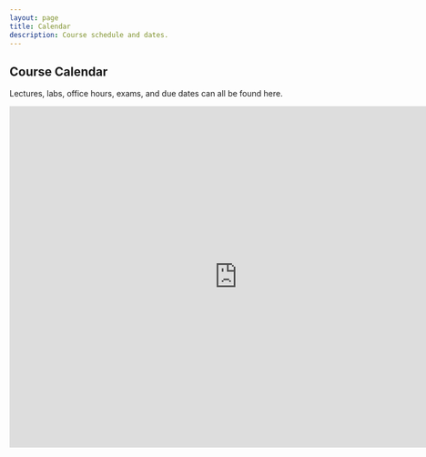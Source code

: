 ```yaml
---
layout: page
title: Calendar
description: Course schedule and dates.
---
```


## Course Calendar

Lectures, labs, office hours, exams, and due dates can all be found here.

<iframe src="https://calendar.google.com/calendar/embed?height=600&wkst=1&ctz=America%2FNew_York&bgcolor=%23ffffff&mode=WEEK&showPrint=0&title=COSC%20111%3A%20Fall%202024&src=Y185OTRiOTZmOTU5YWRkZjZlY2RiNGJkZjJkMTk1MDQyZTM5ZTg1OWRhZjUyY2Q1ZDNlNDNiZDVkZTQ5ZGE1Njc4QGdyb3VwLmNhbGVuZGFyLmdvb2dsZS5jb20&src=Y18xOGQ1OTY0NzAyNDQzZWY2NzQ4NWVlZmY0OWVmNWMwOWY2ODhhNDZlZTM5MGRmMDQ4ODg2MGE1MDVmYjdjYmQwQGdyb3VwLmNhbGVuZGFyLmdvb2dsZS5jb20&src=Y181ZmU1OTY5MjdkMzY1N2U5NjY5NDJjOGU0NzMzNjNjZDA1ZGRlZDJkZTJhMzdiNzQ0NDQ5YzE4Y2JhNjcxOWFkQGdyb3VwLmNhbGVuZGFyLmdvb2dsZS5jb20&color=%233F51B5&color=%23D50000&color=%23EF6C00" style="border-width:0" width="800" height="600" frameborder="0" scrolling="no"></iframe>
